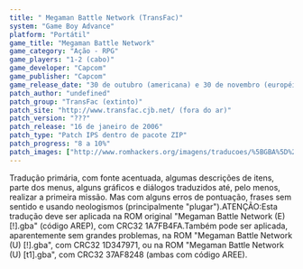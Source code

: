 ```yaml
---
title: " Megaman Battle Network (TransFac)"
system: "Game Boy Advance"
platform: "Portátil"
game_title: "Megaman Battle Network"
game_category: "Ação - RPG"
game_players: "1-2 (cabo)"
game_developer: "Capcom"
game_publisher: "Capcom"
game_release_date: "30 de outubro (americana) e 30 de novembro (européia) de 2001"
patch_author: "undefined"
patch_group: "TransFac (extinto)"
patch_site: "http://www.transfac.cjb.net/ (fora do ar)"
patch_version: "???"
patch_release: "16 de janeiro de 2006"
patch_type: "Patch IPS dentro de pacote ZIP"
patch_progress: "8 a 10%"
patch_images: ["http://www.romhackers.org/imagens/traducoes/%5BGBA%5D%20Megaman%20Battle%20Network%20-%20TransFac%20-%201.png","http://www.romhackers.org/imagens/traducoes/%5BGBA%5D%20Megaman%20Battle%20Network%20-%20TransFac%20-%202.png","http://www.romhackers.org/imagens/traducoes/%5BGBA%5D%20Megaman%20Battle%20Network%20-%20TransFac%20-%203.png"]
---
```

Tradução primária, com fonte acentuada, algumas descrições de itens, parte dos menus, alguns gráficos e diálogos traduzidos até, pelo menos, realizar a primeira missão. Mas com alguns erros de pontuação, frases sem sentido e usando neologismos (principalmente "plugar").ATENÇÃO:Esta tradução deve ser aplicada na ROM original "Megaman Battle Network (E) [!].gba" (código AREP), com CRC32 1A7FB4FA.Também pode ser aplicada, aparentemente sem grandes problemas, na ROM "Megaman Battle Network (U) [!].gba", com CRC32 1D347971, ou na ROM "Megaman Battle Network (U) [t1].gba", com CRC32 37AF8248 (ambas com código AREE).